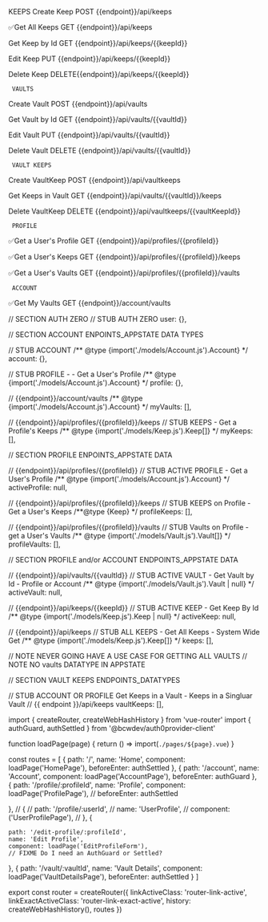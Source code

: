 
KEEPS
Create Keep
POST {{endpoint}}/api/keeps

✅Get All Keeps
GET {{endpoint}}/api/keeps

Get Keep by Id
GET {{endpoint}}/api/keeps/{{keepId}}

Edit Keep
PUT {{endpoint}}/api/keeps/{{keepId}}

Delete Keep
DELETE{{endpoint}}/api/keeps/{{keepId}}


	 VAULTS
Create Vault
POST {{endpoint}}/api/vaults

Get Vault by Id
GET {{endpoint}}/api/vaults/{{vaultId}}

Edit Vault
PUT {{endpoint}}/api/vaults/{{vaultId}}

Delete Vault
DELETE {{endpoint}}/api/vaults/{{vaultId}}


	 VAULT KEEPS

Create VaultKeep
POST {{endpoint}}/api/vaultkeeps

Get Keeps in Vault
GET {{endpoint}}/api/vaults/{{vaultId}}/keeps

Delete VaultKeep
DELETE {{endpoint}}/api/vaultkeeps/{{vaultKeepId}}


	 PROFILE
✅Get a User's Profile
GET {{endpoint}}/api/profiles/{{profileId}}

✅Get a User's Keeps
GET {{endpoint}}/api/profiles/{{profileId}}/keeps

✅Get a User's Vaults
GET {{endpoint}}/api/profiles/{{profileId}}/vaults


	 ACCOUNT

✅Get My Vaults
GET {{endpoint}}/account/vaults


//  SECTION AUTH ZERO
  // STUB AUTH ZERO
  user: {},



  //  SECTION ACCOUNT ENPOINTS_APPSTATE DATA TYPES

  // STUB ACCOUNT
  /** @type {import('./models/Account.js').Account} */
  account: {},

  // STUB PROFILE - - Get a User's Profile
  /** @type {import('./models/Account.js').Account} */
  profile: {},

  // {{endpoint}}/account/vaults
  /** @type {import('./models/Account.js').Account} */
  myVaults: [],

  // {{endpoint}}/api/profiles/{{profileId}}/keeps
  // STUB KEEPS - Get a Profile's Keeps
  /** @type {import('./models/Keep.js').Keep[]} */
  myKeeps: [],




  //  SECTION PROFILE ENPOINTS_APPSTATE DATA

  // {{endpoint}}/api/profiles/{{profileId}}
  // STUB ACTIVE PROFILE - Get a User's Profile
  /** @type {import('./models/Account.js').Account} */
  activeProfile: null,

  // {{endpoint}}/api/profiles/{{profileId}}/keeps
  // STUB KEEPS on Profile - Get a User's Keeps
  /**@type {Keep} */
  profileKeeps: [],

  // {{endpoint}}/api/profiles/{{profileId}}/vaults
  // STUB Vaults on Profile - get a User's Vaults
  /** @type {import('./models/Vault.js').Vault[]} */
  profileVaults: [],



  // SECTION  PROFILE and/or ACCOUNT ENDPOINTS_APPSTATE DATA

  // {{endpoint}}/api/vaults/{{vaultId}}
  // STUB ACTIVE VAULT - Get Vault by Id - Profile or Account
  /** @type {import('./models/Vault.js').Vault | null} */
  activeVault: null,

  // {{endpoint}}/api/keeps/{{keepId}}
  // STUB ACTIVE KEEP - Get Keep By Id
  /** @type {import('./models/Keep.js').Keep | null} */
  activeKeep: null,


  // {{endpoint}}/api/keeps
  // STUB ALL KEEPS - Get All Keeps - System Wide Get
  /** @type {import('./models/Keep.js').Keep[]} */
  keeps: [],

  // NOTE NEVER GOING HAVE A USE CASE FOR GETTING ALL VAULTS
  // NOTE NO vaults DATATYPE IN APPSTATE



  // SECTION VAULT KEEPS ENDPOINTS_DATATYPES

  // STUB ACCOUNT OR PROFILE Get Keeps in a Vault - Keeps in a Singluar Vault
  // {{ endpoint }}/api/keeps
  vaultKeeps: [],

  import { createRouter, createWebHashHistory } from 'vue-router'
import { authGuard, authSettled } from '@bcwdev/auth0provider-client'

function loadPage(page) {
  return () => import(`./pages/${page}.vue`)
}

const routes = [
  {
    path: '/',
    name: 'Home',
    component: loadPage('HomePage'),
    beforeEnter: authSettled
  },
  {
    path: '/account',
    name: 'Account',
    component: loadPage('AccountPage'),
    beforeEnter: authGuard
  },
  {
    path: '/profile/:profileId',
    name: 'Profile',
    component: loadPage('ProfilePage'),
    // beforeEnter: authSettled

  },
  // {
  //   path: '/profile/:userId',
  //   name: 'UserProfile',
  //   component: ('UserProfilePage'),
  // },
  {

    path: '/edit-profile/:profileId',
    name: 'Edit Profile',
    component: loadPage('EditProfileForm'),
    // FIXME Do I need an AuthGuard or Settled?
  },
  {
    path: '/vault/:vaultId',
    name: 'Vault Details',
    component: loadPage('VaultDetailsPage'),
    beforeEnter: authSettled
  }
]

export const router = createRouter({
  linkActiveClass: 'router-link-active',
  linkExactActiveClass: 'router-link-exact-active',
  history: createWebHashHistory(),
  routes
})
